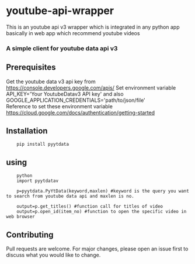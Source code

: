 # youtube-api-wrapper
This is an youtube api v3 wrapper which is integrated in any python app basically in web app which recommend youtube videos
### A simple client for youtube data api v3 

## Prerequisites
Get the youtube data v3 api key from https://console.developers.google.com/apis/
Set environment variable API_KEY='Your YoutubeDatav3 API key'
and also GOOGLE_APPLICATION_CREDENTIALS='path/to/json/file' </br>
Reference to set these environment variable 
https://cloud.google.com/docs/authentication/getting-started  

## Installation

        pip install pyytdata

## using

        python
        import pyytdatav

        p=pyytdata.PyYtData(keyword,maxlen) #keyword is the query you want to search from youtube data api and maxlen is no.

        output=p.get_titles() #function call for titles of video
        output=p.open_id(item_no) #function to open the specific video in web browser 




## Contributing
Pull requests are welcome. For major changes, please open an issue first to discuss what you would like to change.

